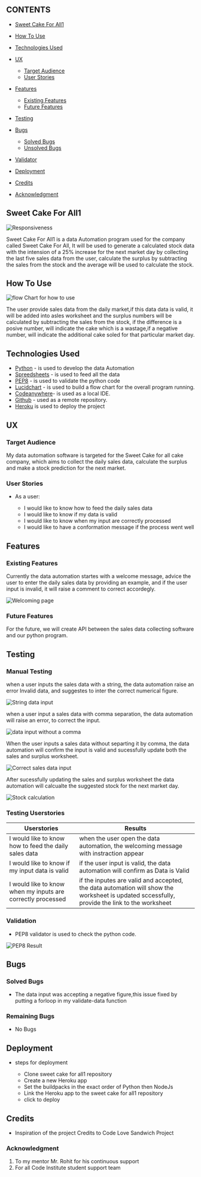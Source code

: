 ## CONTENTS

* [Sweet Cake For All1](#sweet-cake-for-all1)
* [How To Use](#how-to-use)
* [Technologies Used](#technologies-used)
* [UX](#ux)

  * [Target Audience](#target-audience)
  * [User Stories](#ueser_stories)
* [Features](#features)

  * [Existing Features](#existing-features)
  * [Future Features](#future-features)
* [Testing](#testing)
* [Bugs](#bugs)

  * [Solved Bugs](#solved-bugs)
  * [Unsolved Bugs](#unsolved-bugs)
* [Validator](#validator)
* [Deployment](#deployment)
* [Credits](#credits)
* [Acknowledgment](#achknoweledgment)


## Sweet Cake For All1

![Responsiveness](documentation/responsivepage.png)

 Sweet Cake For All1 is a data Automation program used for the company called  Sweet Cake For All, It will be used to generate a calculated stock data with the intension of a 25% increase for the next market day by collecting the last five sales data from the user, calculate the surplus by subtracting the sales from the stock and the average will be used to calculate the stock.

## How To Use
 
![flow Chart for how to use](documentation/flowchartoftheprocess.png)

 The user provide sales data from the daily market,if this data data is valid, it will be added into asles worksheet and the surplus numbers will be calculated by subtracting the sales from the stock, if the difference is a posive number, will indicate the cake which is a wastage,if a negative number, will indicate the additional cake soled for that particular market day.

## Technologies Used
* [Python](#https://www.python.org/) - is used to develop the data Automation
* [Spreedsheets](#https://tinyurl.com/4ju8jju2) - is used to feed all the data
* [PEP8](#https://pep8ci.herokuapp.com/) - is used to validate the python code
* [Lucidchart](#https://www.lucidchart.com/pages/how-to-make-a-flowchart) - is used to build a flow chart for the overall program running.
* [Codeanywhere](#https://app.codeanywhere.com/)- is used as a local IDE.
* [Github](#https://github.com/) - used as a remote repository.
* [Heroku](#https://heroku.com) is used to deploy the project

## UX 
  ### Target Audience
  My data automation software is targeted for the Sweet Cake for all cake company, which aims to collect the daily sales data, calculate the surplus and make a stock prediction for the next market.
  ### User Stories
  * As a user:

    * I would like to know how to feed the daily sales data
    * I would like to know if my data is valid
    * I would like to know when my input are correctly processed 
    * I would like to have a conformation message if the process went well 

## Features
  ### Existing Features
  Currently the data automation startes with a welcome message, advice the user to enter the daily sales data by providing an example, and if the user input is invalid, it will raise a comment to correct accordegly.

   ![Welcoming page](documentation/startingtemple.png)

  ### Future Features
  For the future, we will create API between the sales data collecting software and our python program.
## Testing
  ### Manual Testing
  when a user inputs the sales data with a string, the data automation raise an error Invalid data, and suggestes to inter the correct numerical figure.

  ![String data input](documentation/wrongdatainput2.png)

  when a user input a sales data with comma separation, the data automation will raise an error, to correct the input.

  ![data input without a comma](documentation/wrongdatainput.png) 

  When the user inputs a sales data without separting it by comma, the data automation will confirm the input is valid and sucessfully update both the sales and surplus worksheet.

  ![Correct sales data input](documentation/correctdatainput1.png)
 
  After sucessfully updating the sales and surplus worksheet the data automation will calcualte the suggested stock for the next market day.

  ![Stock calculation](documentation/correctdatainput2.png)

 ### Testing Userstories
| Userstories | Results |
|---| ---|
| I would like to know how to feed the daily sales data| when the user open the data automation, the welcoming message with instraction appear|
| I would like to know if my input data is valid| if the user input is valid, the data automation will confirm as Data is Valid |
| I would like to know when my inputs are correctly processed | if the inputes are valid and accepted, the data automation will show the worksheet is updated sccessfully, provide the link to the worksheet|
  ### Validation
  * PEP8 validator is used to check the python code.

  ![PEP8 Result](documentation/pep8.png)
## Bugs 
 ### Solved Bugs
 * The data input was accepting a negative figure,this issue fixed by putting a forloop in my validate-data function
 ### Remaining Bugs
 * No Bugs   
## Deployment
* steps for deployment

  * Clone sweet cake for all1 repository
  * Create a new Heroku app  
  * Set the buildpacks in the exact order of Python then NodeJs
  * Link the Heroku app to the sweet cake for all1 repository
  * click to deploy
## Credits
* Inspiration of the project Credits to Code Love Sandwich Project
### Acknowledgment
1. To my mentor Mr. Rohit for his continuous support
2. For all Code Institute student support team 
